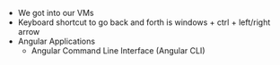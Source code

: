 - We got into our VMs
- Keyboard shortcut to go back and forth is windows + ctrl + left/right arrow
- Angular Applications
	- Angular Command Line Interface (Angular CLI)